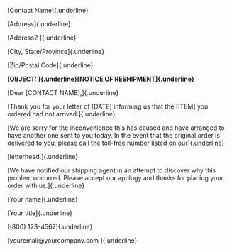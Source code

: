 [Contact Name]{.underline}

[Address]{.underline}

[Address2 ]{.underline}

[City, State/Province]{.underline}

[Zip/Postal Code]{.underline}

**[OBJECT: ]{.underline}[NOTICE OF RESHIPMENT]{.underline}**

[Dear \[CONTACT NAME\],]{.underline}

[Thank you for your letter of \[DATE\] informing us that the \[ITEM\]
you ordered had not arrived.]{.underline}

[We are sorry for the inconvenience this has caused and have arranged to
have another one sent to you today. In the event that the original order
is delivered to you, please call the toll-free number listed on
our]{.underline}

[letterhead.]{.underline}

[We have notified our shipping agent in an attempt to discover why this
problem occurred. Please accept our apology and thanks for placing your
order with us.]{.underline}

[Your name]{.underline}

[Your title]{.underline}

[(800) 123-4567]{.underline}

[youremail\@yourcompany.com ]{.underline}

